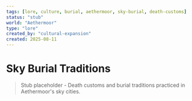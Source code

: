 ```yaml
---
tags: [lore, culture, burial, aethermoor, sky-burial, death-customs]
status: "stub"
world: "Aethermoor"
type: "lore"
created_by: "cultural-expansion"
created: 2025-08-11
---
```


# Sky Burial Traditions

> Stub placeholder - Death customs and burial traditions practiced in Aethermoor's sky cities.
